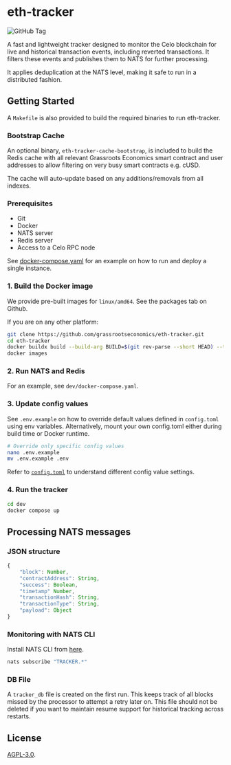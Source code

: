# eth-tracker

![GitHub Tag](https://img.shields.io/github/v/tag/grassrootseconomics/eth-tracker)

A fast and lightweight tracker designed to monitor the Celo blockchain for live and historical transaction events, including reverted transactions. It filters these events and publishes them to NATS for further processing.

It applies deduplication at the NATS level, making it safe to run in a distributed fashion.

## Getting Started

A `Makefile` is also provided to build the required binaries to run eth-tracker.

### Bootstrap Cache

An optional binary, `eth-tracker-cache-bootstrap`, is included to build the Redis cache with all relevant Grassroots Economics smart contract and user addresses to allow filtering on very busy smart contracts e.g. cUSD.

The cache will auto-update based on any additions/removals from all indexes.

### Prerequisites

* Git
* Docker
* NATS server
* Redis server
* Access to a Celo RPC node

See [docker-compose.yaml](dev/docker-compose.yaml) for an example on how to run and deploy a single instance.

### 1. Build the Docker image

We provide pre-built images for `linux/amd64`. See the packages tab on Github.

If you are on any other platform:

```bash
git clone https://github.com/grassrootseconomics/eth-tracker.git
cd eth-tracker
docker buildx build --build-arg BUILD=$(git rev-parse --short HEAD) --tag eth-tracker:$(git rev-parse --short HEAD) --tag eth-tracker:latest .
docker images
```

### 2. Run NATS and Redis

For an example, see `dev/docker-compose.yaml`.
### 3. Update config values

See `.env.example` on how to override default values defined in `config.toml` using env variables. Alternatively, mount your own config.toml either during build time or Docker runtime.

```bash
# Override only specific config values
nano .env.example
mv .env.example .env
```

Refer to [`config.toml`](config.toml) to understand different config value settings.


### 4. Run the tracker

```bash
cd dev
docker compose up
```

## Processing NATS messages

### JSON structure

```js
{
    "block": Number,
    "contractAddress": String,
    "success": Boolean,
    "timetamp" Number,
    "transactionHash": String,
    "transactionType": String,
    "payload": Object
}
```

### Monitoring with NATS CLI

Install NATS CLI from [here](https://github.com/nats-io/natscli?tab=readme-ov-file#installation).

```bash
nats subscribe "TRACKER.*"
```

### DB File

A `tracker_db` file is created on the first run. This keeps track of all blocks missed by the processor to attempt a retry later on. This file should not be deleted if you want to maintain resume support for historical tracking across restarts.

## License

[AGPL-3.0](LICENSE).